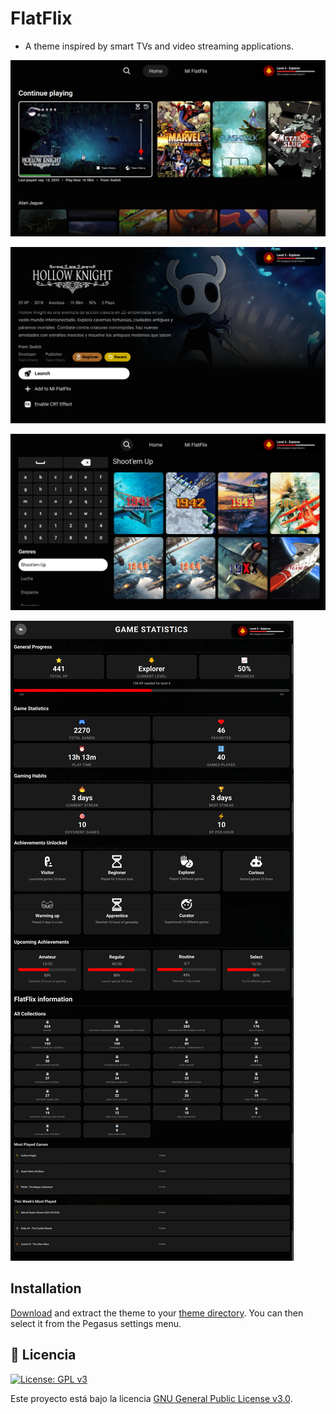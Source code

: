 # FlatFlix

- A theme inspired by smart TVs and video streaming applications.


![screen](https://github.com/ZagonAb/FlatFlix/blob/2ede92c80554b60d502b0dfa485195aaf2e1a90f/.meta/screenshots/screen0.png)

![screen1](https://github.com/ZagonAb/FlatFlix/blob/c375aeb287a24c57833ab4b7bdfe0e6e738c3077/.meta/screenshots/screen1.png)

![screen2](https://github.com/ZagonAb/FlatFlix/blob/6d1c5972ca6ee87ad388bf58fa0c74cf537f3c69/.meta/screenshots/screen2.png)

![screen3](https://github.com/ZagonAb/FlatFlix/blob/6e8cab2a25205327a33a5d39ba08863936df1a48/.meta/screenshots/screen3.png)


## Installation

[Download]() and extract the theme to your [theme directory](http://pegasus-frontend.org/docs/user-guide/installing-themes). You can then select it from the Pegasus settings menu.

## 📜 Licencia

[![License: GPL v3](https://img.shields.io/badge/License-GPLv3-blue.svg)](https://www.gnu.org/licenses/gpl-3.0)

Este proyecto está bajo la licencia [GNU General Public License v3.0](https://www.gnu.org/licenses/gpl-3.0.txt).


